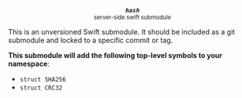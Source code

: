<p align="center">
  <strong><em><code>hash</code></em></strong><br><small>server-side swift submodule</small>
</p>

This is an unversioned Swift submodule. It should be included as a git submodule and locked to a specific commit or tag.

**This submodule will add the following top-level symbols to your namespace**:

* `struct SHA256`
* `struct CRC32`
